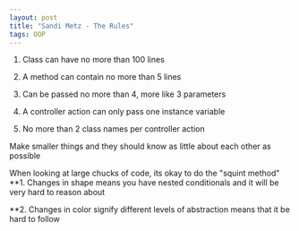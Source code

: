 ```yaml
---
layout: post
title: "Sandi Metz - The Rules"
tags: OOP
---
```

1. Class can have no more than 100 lines


2. A method can contain no more than 5 lines


3. Can be passed no more than 4, more like 3 parameters


4. A controller action can only pass one instance variable


5. No more than 2 class names per controller action

Make smaller things and they should know as little about each other as possible

When looking at large chucks of code, its okay to do the "squint method"
**1. Changes in shape means you have nested conditionals and it will be very hard to reason about

**2. Changes in color signify different levels of abstraction means that it be hard to follow



